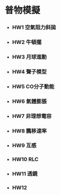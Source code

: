 # 普物模擬

* ### HW1 空氣阻力斜拋
* ### HW2 牛頓擺
* ### HW3 月球進動
* ### HW4 聲子模型
* ### HW5 CO分子動能
* ### HW6 氣體膨脹
* ### HW7 非理想電容
* ### HW8 飄移速率
* ### HW9 互感
* ### HW10 RLC
* ### HW11 透鏡
* ### HW12 
